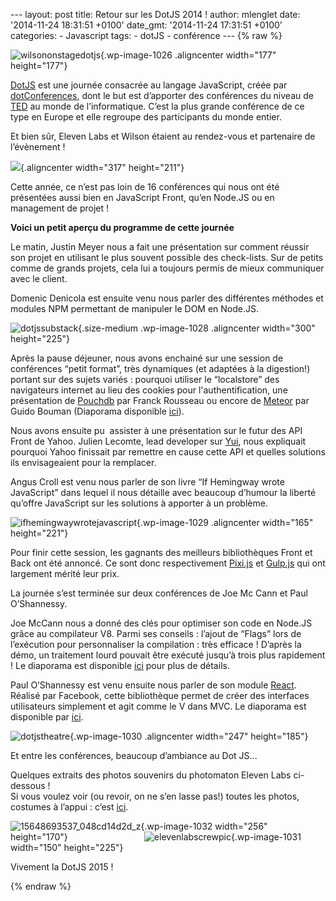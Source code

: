 --- layout: post title: Retour sur les DotJS 2014 ! author: mlenglet
date: '2014-11-24 18:31:51 +0100' date\_gmt: '2014-11-24 17:31:51 +0100'
categories: - Javascript tags: - dotJS - conférence --- {% raw %}

![wilsononstagedotjs](http://blog.eleven-labs.com/wp-content/uploads/2014/11/wilsononstagedotjs-300x300.jpg){.wp-image-1026
.aligncenter width="177" height="177"}

[DotJS](http://www.dotjs.eu/) est une journée consacrée au langage
JavaScript, créée par [dotConferences](http://www.dotconferences.eu/),
dont le but est d’apporter des conférences du niveau de
[TED](http://www.ted.com/) au monde de l’informatique. C’est la plus
grande conférence de ce type en Europe et elle regroupe des participants
du monde entier.

Et bien sûr, Eleven Labs et Wilson étaient au rendez-vous et partenaire
de l’évènement !

![](https://c4.staticflickr.com/8/7536/15215885334_04d802e9f0_b.jpg){.aligncenter
width="317" height="211"}

Cette année, ce n’est pas loin de 16 conférences qui nous ont été
présentées aussi bien en JavaScript Front, qu’en Node.JS ou en
management de projet !

**Voici un petit aperçu du programme de cette journée**

Le matin, Justin Meyer nous a fait une présentation sur comment réussir
son projet en utilisant le plus souvent possible des check-lists. Sur de
petits comme de grands projets, cela lui a toujours permis de mieux
communiquer avec le client.

Domenic Denicola est ensuite venu nous parler des différentes méthodes
et modules NPM permettant de manipuler le DOM en Node.JS.

![dotjssubstack](http://blog.eleven-labs.com/wp-content/uploads/2014/11/dotjssubstack-300x225.jpg){.size-medium
.wp-image-1028 .aligncenter width="300" height="225"}

Après la pause déjeuner, nous avons enchainé sur une session de
conférences “petit format”, très dynamiques (et adaptées à la
digestion!) portant sur des sujets variés : pourquoi utiliser le
“localstore” des navigateurs internet au lieu des cookies pour
l'authentification, une présentation de [Pouchdb](http://pouchdb.com/)
par Franck Rousseau ou encore de [Meteor](https://www.meteor.com/) par
Guido Bouman (Diaporama disponible
[ici](http://fr.slideshare.net/guidobouman/meteor-dotjs-2014)).

Nous avons ensuite pu  assister à une présentation sur le futur des API
Front de Yahoo. Julien Lecomte, lead developer sur
[Yui](http://yuilibrary.com/), nous expliquait pourquoi Yahoo finissait
par remettre en cause cette API et quelles solutions ils envisageaient
pour la remplacer.

Angus Croll est venu nous parler de son livre “If Hemingway wrote
JavaScript” dans lequel il nous détaille avec beaucoup d’humour la
liberté qu’offre JavaScript sur les solutions à apporter à un problème.

![ifhemingwaywrotejavascript](http://blog.eleven-labs.com/wp-content/uploads/2014/11/ifhemingwaywrotejavascript-225x300.jpg){.wp-image-1029
.aligncenter width="165" height="221"}

Pour finir cette session, les gagnants des meilleurs bibliothèques Front
et Back ont été annoncé. Ce sont donc respectivement
[Pixi.js](http://www.pixijs.com/) et [Gulp.js](http://gulpjs.com/) qui
ont largement mérité leur prix.

La journée s’est terminée sur deux conférences de Joe Mc Cann et Paul
O’Shannessy.

Joe McCann nous a donné des clés pour optimiser son code en Node.JS
grâce au compilateur V8. Parmi ses conseils : l’ajout de “Flags” lors de
l’exécution pour personnaliser la compilation : très efficace ! D’après
la démo, un traitement lourd pouvait être exécuté jusqu’à trois plus
rapidement ! Le diaporama est disponible
[ici](https://www.dropbox.com/s/1vk5cjjwiayqt67/Tuning-Node-Joe-McCann-dotJS-EU.zip?dl=0)
pour plus de détails.

Paul O’Shannessy est venu ensuite nous parler de son module
[React](http://facebook.github.io/react/). Réalisé par Facebook, cette
bibliothèque permet de créer des interfaces utilisateurs simplement et
agit comme le V dans MVC. Le diaporama est disponible par
[ici](https://speakerdeck.com/vjeux/react-css-in-js).

![dotjstheatre](http://blog.eleven-labs.com/wp-content/uploads/2014/11/dotjstheatre-300x225.jpg){.wp-image-1030
.aligncenter width="247" height="185"}

Et entre les conférences, beaucoup d’ambiance au Dot JS...

Quelques extraits des photos souvenirs du photomaton Eleven Labs
ci-dessous !\
Si vous voulez voir (ou revoir, on ne s’en lasse pas!) toutes les
photos, costumes à l’appui : c’est
[ici](https://www.facebook.com/media/set/?set=a.236453333168290.1073741837.152455631568061&type=1ci).

![15648693537\_048cd14d2d\_z](http://blog.eleven-labs.com/wp-content/uploads/2014/11/15648693537_048cd14d2d_z-300x200.jpg){.wp-image-1032
width="256" height="170"}                             
 ![elevenlabscrewpic](http://blog.eleven-labs.com/wp-content/uploads/2014/11/elevenlabscrewpic-200x300.jpg){.wp-image-1031
width="150" height="225"}

Vivement la DotJS 2015 !

{% endraw %}
